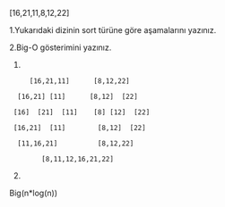 [16,21,11,8,12,22]

1.Yukarıdaki dizinin sort türüne göre aşamalarını yazınız.

2.Big-O gösterimini yazınız.

1.

         [16,21,11]      [8,12,22]

      [16,21] [11]      [8,12]  [22]

     [16]  [21]  [11]    [8] [12]  [22]
     
     [16,21]  [11]        [8,12]  [22]
   
      [11,16,21]          [8,12,22]
      
            [8,11,12,16,21,22]
            
2.

Big(n*log(n))
